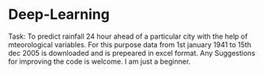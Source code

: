 # Deep-Learning
Task: To predict rainfall 24 hour ahead of a particular city with the help of mteorological variables.
For this purpose data from 1st january 1941 to 15th dec 2005 is downloaded and is prepeared in excel format.
Any Suggestions for improving the code is welcome. I am just a beginner.
